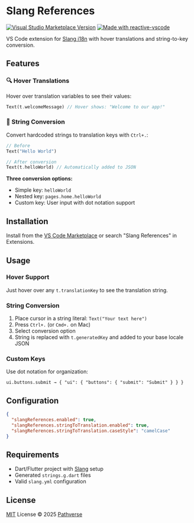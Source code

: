 # Slang References

<a href="https://marketplace.visualstudio.com/items?itemName=pathverse.slang-references" target="__blank"><img src="https://img.shields.io/visual-studio-marketplace/v/pathverse.slang-references.svg?color=eee&amp;label=VS%20Code%20Marketplace&logo=visual-studio-code" alt="Visual Studio Marketplace Version" /></a>
<a href="https://kermanx.github.io/reactive-vscode/" target="__blank"><img src="https://img.shields.io/badge/made_with-reactive--vscode-%23007ACC?style=flat&labelColor=%23229863"  alt="Made with reactive-vscode" /></a>

VS Code extension for [Slang i18n](https://pub.dev/packages/slang) with hover translations and string-to-key conversion.

## Features

### 🔍 Hover Translations
Hover over translation variables to see their values:

```dart
Text(t.welcomeMessage) // Hover shows: "Welcome to our app!"
```

### 🔄 String Conversion
Convert hardcoded strings to translation keys with `Ctrl+.`:

```dart
// Before
Text("Hello World")

// After conversion
Text(t.helloWorld) // Automatically added to JSON
```

**Three conversion options:**
- Simple key: `helloWorld`
- Nested key: `pages.home.helloWorld` 
- Custom key: User input with dot notation support

## Installation

Install from the [VS Code Marketplace](https://marketplace.visualstudio.com/items?itemName=pathverse.slang-references) or search "Slang References" in Extensions.

## Usage

### Hover Support
Just hover over any `t.translationKey` to see the translation string.

### String Conversion
1. Place cursor in a string literal: `Text("Your text here")`
2. Press `Ctrl+.` (or `Cmd+.` on Mac)
3. Select conversion option
4. String is replaced with `t.generatedKey` and added to your base locale JSON

### Custom Keys
Use dot notation for organization:
```
ui.buttons.submit → { "ui": { "buttons": { "submit": "Submit" } } }
```

## Configuration

```json
{
  "slangReferences.enabled": true,
  "slangReferences.stringToTranslation.enabled": true,
  "slangReferences.stringToTranslation.caseStyle": "camelCase"
}
```

## Requirements

- Dart/Flutter project with [Slang](https://pub.dev/packages/slang) setup
- Generated `strings.g.dart` files
- Valid `slang.yml` configuration

## License

[MIT](./LICENSE.md) License © 2025 [Pathverse](https://github.com/Pathverse)
